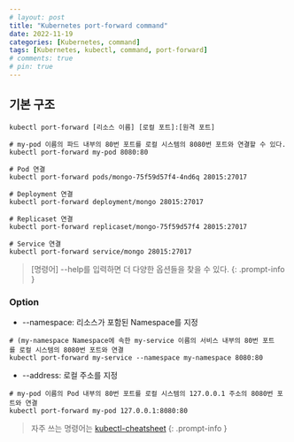 ```yaml
---
# layout: post
title: "Kubernetes port-forward command"
date: 2022-11-19
categories: [Kubernetes, command]
tags: [Kubernetes, kubectl, command, port-forward]
# comments: true
# pin: true
---
```


## 기본 구조
```
kubectl port-forward [리소스 이름] [로컬 포트]:[원격 포트]

# my-pod 이름의 파드 내부의 80번 포트를 로컬 시스템의 8080번 포트와 연결할 수 있다.
kubectl port-forward my-pod 8080:80

# Pod 연결
kubectl port-forward pods/mongo-75f59d57f4-4nd6q 28015:27017

# Deployment 연결
kubectl port-forward deployment/mongo 28015:27017

# Replicaset 연결
kubectl port-forward replicaset/mongo-75f59d57f4 28015:27017

# Service 연결
kubectl port-forward service/mongo 28015:27017
```

> [명령어] --help를 입력하면 더 다양한 옵션들을 찾을 수 있다.
{: .prompt-info }

### Option
- --namespace: 리소스가 포함된 Namespace를 지정
```
# (my-namespace Namespace에 속한 my-service 이름의 서비스 내부의 80번 포트를 로컬 시스템의 8080번 포트와 연결
kubectl port-forward my-service --namespace my-namespace 8080:80
```

- --address: 로컬 주소를 지정
```
# my-pod 이름의 Pod 내부의 80번 포트를 로컬 시스템의 127.0.0.1 주소의 8080번 포트와 연결
kubectl port-forward my-pod 127.0.0.1:8080:80
```

> 자주 쓰는 명령어는 [kubectl-cheatsheet](https://kubernetes.io/docs/reference/kubectl/cheatsheet/)
{: .prompt-info }